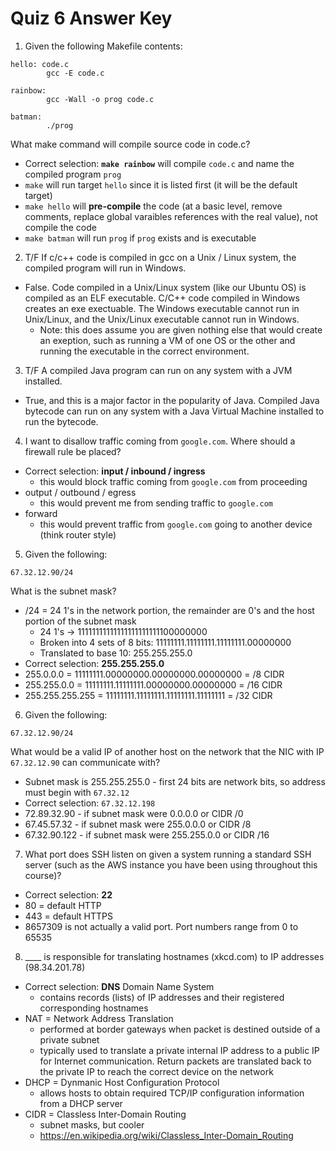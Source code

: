 # Quiz 6 Answer Key

1. Given the following Makefile contents:

```
hello: code.c
        gcc -E code.c

rainbow:
        gcc -Wall -o prog code.c

batman:
        ./prog
```

What make command will compile source code in code.c?

- Correct selection: **`make rainbow`** will compile `code.c` and name the compiled program `prog`
- `make` will run target `hello` since it is listed first (it will be the default target)
- `make hello` will **pre-compile** the code (at a basic level, remove comments, replace global varaibles references with the real value), not compile the code
- `make batman` will run `prog` if `prog` exists and is executable

2. T/F If c/c++ code is compiled in gcc on a Unix / Linux system, the compiled program will run in Windows.

- False. Code compiled in a Unix/Linux system (like our Ubuntu OS) is compiled as an ELF executable. C/C++ code compiled in Windows creates an exe exectuable. The Windows executable cannot run in Unix/Linux, and the Unix/Linux executable cannot run in Windows.
  - Note: this does assume you are given nothing else that would create an exeption, such as running a VM of one OS or the other and running the executable in the correct environment.

3. T/F A compiled Java program can run on any system with a JVM installed.

- True, and this is a major factor in the popularity of Java. Compiled Java bytecode can run on any system with a Java Virtual Machine installed to run the bytecode.

4. I want to disallow traffic coming from `google.com`. Where should a firewall rule be placed?

- Correct selection: **input / inbound / ingress**
  - this would block traffic coming from `google.com` from proceeding
- output / outbound / egress
  - this would prevent me from sending traffic to `google.com`
- forward
  - this would prevent traffic from `google.com` going to another device (think router style)

5. Given the following:

```
67.32.12.90/24
```

What is the subnet mask?

- /24 = 24 1's in the network portion, the remainder are 0's and the host portion of the subnet mask
  - 24 1's -> 11111111111111111111111100000000
  - Broken into 4 sets of 8 bits: 11111111.11111111.11111111.00000000
  - Translated to base 10: 255.255.255.0
- Correct selection: **255.255.255.0**
- 255.0.0.0 = 11111111.00000000.00000000.00000000 = /8 CIDR
- 255.255.0.0 = 11111111.11111111.00000000.00000000 = /16 CIDR
- 255.255.255.255 = 11111111.11111111.11111111.11111111 = /32 CIDR

6. Given the following:

```
67.32.12.90/24
```

What would be a valid IP of another host on the network that the NIC with IP `67.32.12.90` can communicate with?

- Subnet mask is 255.255.255.0 - first 24 bits are network bits, so address must begin with `67.32.12`
- Correct selection: `67.32.12.198`
- 72.89.32.90 - if subnet mask were 0.0.0.0 or CIDR /0
- 67.45.57.32 - if subnet mask were 255.0.0.0 or CIDR /8
- 67.32.90.122 - if subnet mask were 255.255.0.0 or CIDR /16

7. What port does SSH listen on given a system running a standard SSH server (such as the AWS instance you have been using throughout this course)?

- Correct selection: **22**
- 80 = default HTTP
- 443 = default HTTPS
- 8657309 is not actually a valid port. Port numbers range from 0 to 65535

8. \_\_\_\_ is responsible for translating hostnames (xkcd.com) to IP addresses (98.34.201.78)

- Correct selection: **DNS** Domain Name System
  - contains records (lists) of IP addresses and their registered corresponding hostnames
- NAT = Network Address Translation
  - performed at border gateways when packet is destined outside of a private subnet
  - typically used to translate a private internal IP address to a public IP for Internet communication. Return packets are translated back to the private IP to reach the correct device on the network
- DHCP = Dynmanic Host Configuration Protocol
  - allows hosts to obtain required TCP/IP configuration information from a DHCP server
- CIDR = Classless Inter-Domain Routing
  - subnet masks, but cooler
  - https://en.wikipedia.org/wiki/Classless_Inter-Domain_Routing
